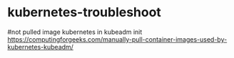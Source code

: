 # kubernetes-troubleshoot

#not pulled image kubernetes in kubeadm init
https://computingforgeeks.com/manually-pull-container-images-used-by-kubernetes-kubeadm/

